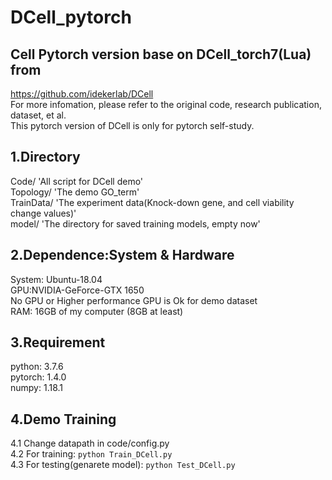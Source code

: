 # DCell_pytorch
## Cell Pytorch version base on DCell_torch7(Lua) from 
https://github.com/idekerlab/DCell<br>
For more infomation, please refer to the original code, research publication, dataset, et al.<br>
This pytorch version of DCell is only for pytorch self-study.<br>

## 1.Directory
Code/ 'All script for DCell demo'<br>
Topology/ 'The demo GO_term'<br>
TrainData/ 'The experiment data(Knock-down gene, and cell viability change values)'<br>
model/ 'The directory for saved training models, empty now'<br>

## 2.Dependence:System & Hardware
System: Ubuntu-18.04<br>
GPU:NVIDIA-GeForce-GTX 1650<br>
    No GPU or Higher performance GPU is Ok for demo dataset<br>
RAM: 16GB of my computer (8GB at least)<br>

## 3.Requirement
python: 3.7.6<br>
pytorch: 1.4.0<br>
numpy: 1.18.1<br>

## 4.Demo Training
4.1 Change datapath in code/config.py <br>
4.2 For training: `python Train_DCell.py`<br>
4.3 For testing(genarete model): `python Test_DCell.py`<br>
